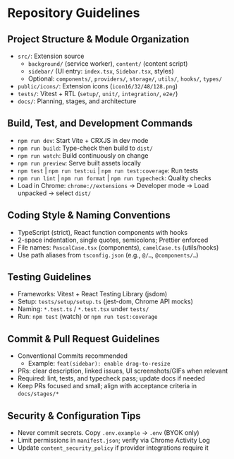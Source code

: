 # Repository Guidelines

## Project Structure & Module Organization

- `src/`: Extension source
  - `background/` (service worker), `content/` (content script)
  - `sidebar/` (UI entry: `index.tsx`, `Sidebar.tsx`, styles)
  - Optional: `components/`, `providers/`, `storage/`, `utils/`, `hooks/`, `types/`
- `public/icons/`: Extension icons (`icon16/32/48/128.png`)
- `tests/`: Vitest + RTL (`setup/`, `unit/`, `integration/`, `e2e/`)
- `docs/`: Planning, stages, and architecture

## Build, Test, and Development Commands

- `npm run dev`: Start Vite + CRXJS in dev mode
- `npm run build`: Type-check then build to `dist/`
- `npm run watch`: Build continuously on change
- `npm run preview`: Serve built assets locally
- `npm test` | `npm run test:ui` | `npm run test:coverage`: Run tests
- `npm run lint` | `npm run format` | `npm run typecheck`: Quality checks
- Load in Chrome: `chrome://extensions` → Developer mode → Load unpacked → select `dist/`

## Coding Style & Naming Conventions

- TypeScript (strict), React function components with hooks
- 2-space indentation, single quotes, semicolons; Prettier enforced
- File names: `PascalCase.tsx` (components), `camelCase.ts` (utils/hooks)
- Use path aliases from `tsconfig.json` (e.g., `@/…`, `@components/…`)

## Testing Guidelines

- Frameworks: Vitest + React Testing Library (jsdom)
- Setup: `tests/setup/setup.ts` (jest-dom, Chrome API mocks)
- Naming: `*.test.ts` / `*.test.tsx` under `tests/`
- Run: `npm test` (watch) or `npm run test:coverage`

## Commit & Pull Request Guidelines

- Conventional Commits recommended
  - Example: `feat(sidebar): enable drag-to-resize`
- PRs: clear description, linked issues, UI screenshots/GIFs when relevant
- Required: lint, tests, and typecheck pass; update docs if needed
- Keep PRs focused and small; align with acceptance criteria in `docs/stages/*`

## Security & Configuration Tips

- Never commit secrets. Copy `.env.example` → `.env` (BYOK only)
- Limit permissions in `manifest.json`; verify via Chrome Activity Log
- Update `content_security_policy` if provider integrations require it
